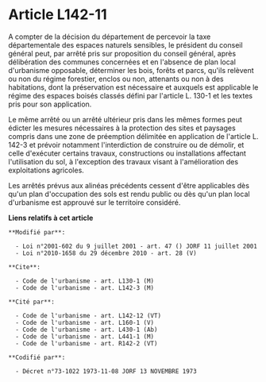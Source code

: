 # Article L142-11

A compter de la décision du département de percevoir la taxe départementale des espaces naturels sensibles, le président du
conseil général peut, par arrêté pris sur proposition du conseil général, après délibération des communes concernées et en
l'absence de plan local d'urbanisme opposable, déterminer les bois, forêts et parcs, qu'ils relèvent ou non du régime
forestier, enclos ou non, attenants ou non à des habitations, dont la préservation est nécessaire et auxquels est applicable
le régime des espaces boisés classés défini par l'article L. 130-1 et les textes pris pour son application.

Le même arrêté ou un arrêté ultérieur pris dans les mêmes formes peut édicter les mesures nécessaires à la protection des
sites et paysages compris dans une zone de préemption délimitée en application de l'article L. 142-3 et prévoir notamment
l'interdiction de construire ou de démolir, et celle d'exécuter certains travaux, constructions ou installations affectant
l'utilisation du sol, à l'exception des travaux visant à l'amélioration des exploitations agricoles.

Les arrêtés prévus aux alinéas précédents cessent d'être applicables dès qu'un plan d'occupation des sols est rendu public ou
dès qu'un plan local d'urbanisme est approuvé sur le territoire considéré.

**Liens relatifs à cet article**

	**Modifié par**:

	  - Loi n°2001-602 du 9 juillet 2001 - art. 47 () JORF 11 juillet 2001
	  - Loi n°2010-1658 du 29 décembre 2010 - art. 28 (V)

	**Cite**:

	  - Code de l'urbanisme - art. L130-1 (M)
	  - Code de l'urbanisme - art. L142-3 (M)

	**Cité par**:

	  - Code de l'urbanisme - art. L142-12 (VT)
	  - Code de l'urbanisme - art. L160-1 (V)
	  - Code de l'urbanisme - art. L430-1 (Ab)
	  - Code de l'urbanisme - art. L441-1 (M)
	  - Code de l'urbanisme - art. R142-2 (VT)

	**Codifié par**:

	  - Décret n°73-1022 1973-11-08 JORF 13 NOVEMBRE 1973
